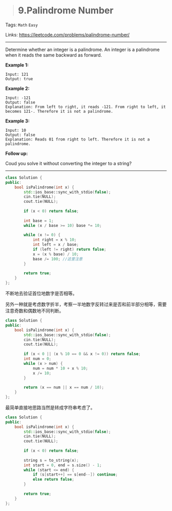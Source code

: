 > # 9.Palindrome Number

Tags: `Math` `Easy`

Links: <https://leetcode.com/problems/palindrome-number/>

----

Determine whether an integer is a palindrome. An integer is a palindrome when it reads the same backward as forward.

**Example 1:**

```
Input: 121
Output: true
```

**Example 2:**

```
Input: -121
Output: false
Explanation: From left to right, it reads -121. From right to left, it becomes 121-. Therefore it is not a palindrome.
```

**Example 3:**

```
Input: 10
Output: false
Explanation: Reads 01 from right to left. Therefore it is not a palindrome.
```

**Follow up:**

Coud you solve it without converting the integer to a string?

-----

```c++
class Solution {
public:
    bool isPalindrome(int x) {
        std::ios_base::sync_with_stdio(false);
        cin.tie(NULL);
        cout.tie(NULL);
        
        if (x < 0) return false;
        
        int base = 1;
        while (x / base >= 10) base *= 10;
        
        while (x != 0) {
            int right = x % 10;
            int left = x / base;
            if (left != right) return false;
            x = (x % base) / 10; 
            base /= 100; //这里注意
        }
        
        return true;
    }
};
```

不断地去验证首位地数字是否相等。

另外一种就是考虑数字折半，考察一半地数字反转过来是否和前半部分相等，需要注意奇数和偶数地不同判断。

```c++
class Solution {
public:
    bool isPalindrome(int x) {
        std::ios_base::sync_with_stdio(false);
        cin.tie(NULL);
        cout.tie(NULL);
        
        if (x < 0 || (x % 10 == 0 && x != 0)) return false;
        int num = 0;
        while (x > num) {
            num = num * 10 + x % 10;
            x /= 10;
        }
        
        return (x == num || x == num / 10);
    }
};
```

最简单直接地思路当然是转成字符串考虑了。

```c++
class Solution {
public:
    bool isPalindrome(int x) {
        std::ios_base::sync_with_stdio(false);
        cin.tie(NULL);
        cout.tie(NULL);
        
        if (x < 0) return false;
        
        string s = to_string(x);
        int start = 0, end = s.size() - 1;
        while (start <= end) {
            if (s[start++] == s[end--]) continue;
            else return false;
        }
        
        return true;
    }
};
```

